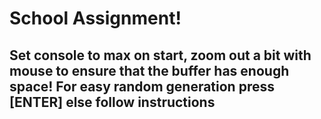 <h1>School Assignment!</h1>

<h2>
  <span>Set console to max on start, zoom out a bit with mouse
    to ensure that the buffer has enough space!</span>
  <span>For easy random generation press [ENTER] else follow instructions</span>
</h2>
